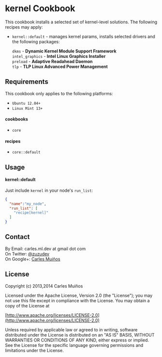# kernel Cookbook

This cookbook installs a selected set of kernel-level solutions.
The following recipes may apply:

- `kernel::default` - manages kernel params, installs selected drivers and the following packages:
  
  `dkms`           - __Dynamic Kernel Module Support Framework__  
  `intel_graphics` - __Intel Linux Graphics Installer__  
  `preload`        - __Adaptive Readahead Daemon__  
  `tlp`            - __TLP Linux Advanced Power Management__


## Requirements

This cookbook only applies to the following platforms:  
- `Ubuntu 12.04+`
- `Linux Mint 13+`

#### cookbooks
- `core`

#### recipes
- `core::default`


## Usage

#### kernel::default
Just include `kernel` in your node's `run_list`:

```json
{
  "name":"my_node",
  "run_list": [
    "recipe[kernel]"
  ]
}
```


## Contact

By Email:   carles.ml.dev at gmail dot com  
On Twitter: [@zuzudev](https://twitter.com/zuzudev)  
On Google+: [Carles Muiños](https://plus.google.com/109480759201585988691)


## License

Copyright (c) 2013,2014 Carles Muiños

Licensed under the Apache License, Version 2.0 (the "License");
you may not use this file except in compliance with the License.
You may obtain a copy of the License at

[http://www.apache.org/licenses/LICENSE-2.0](http://www.apache.org/licenses/LICENSE-2.0)

Unless required by applicable law or agreed to in writing, software
distributed under the License is distributed on an "AS IS" BASIS,
WITHOUT WARRANTIES OR CONDITIONS OF ANY KIND, either express or implied.
See the License for the specific language governing permissions and
limitations under the License.


